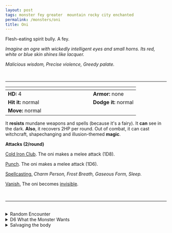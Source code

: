 ```yaml
---
layout: post
tags: monster fey greater  mountain rocky city enchanted
permalink: /monsters/oni
title: Oni
---
```


Flesh-eating spirit bully. A fey.

_Imagine an ogre with wickedly intelligent eyes and small horns. Its red, white or blue skin shines like lacquer._

_Malicious wisdom, Precise violence, Greedy palate._

<br>

---

|  <span style="display: inline-block; width:250px"></span>  |  |
| -------- | --------|
| **HD:** 4 | **Armor:** none |
| **Hit it:** normal    | **Dodge it:** normal  |
| **Move:** normal     |   | 

It **resists** mundane weapons and spells (because it's a fairy).
It **can** see in the dark.
**Also**, it recovers 2HP per round.
Out of combat, it can cast witchcraft, shapechanging and illusion-themed **magic**. 

**Attacks (2/round)**

<ins>Cold Iron Club</ins>. The oni makes a melee attack (1D8).

<ins>Punch</ins>. The oni makes a melee attack (1D6).

<ins>Spellcasting.</ins> *Charm Person, Frost Breath, Gaseous Form, Sleep.*

<ins>Vanish.</ins> The oni becomes [invisible](/2020/11/10/extra-rules/#conditions).

<br>

---

<br>

<details markdown="1">
<summary>Random Encounter</summary>

1. **Monster:** 1 oni.
1. **Lair:** Huge bell in a shrine made of lacquered bones.<br>    &nbsp; OR <br>    **Omen:** Cocky cackle.
1. **Spoor:** A parent in panic: "My baby's disappeared!"
1. **Tracks:** Ogre foot tracks.
1. **Trace:** A grinning mask made of lacquered wood.
1. **Trace:** Children have been disappearing.
</details>

<details markdown="1">
<summary>D6 What the Monster Wants </summary>

1. Kidnap local children.
1. Corrupt the local church.
1. Rule the area, but incognito.
1. Take over the area from another fey.
1. Steal from a local petty god.
1. Train prospective heroes in martial arts.

</details>

<details markdown="1">
<summary>Salvaging the body</summary>
 
You find a large and heavy cold iron club, a lacquered wood mask of the oni's face, and 1D4 trinkets from previous victims:

1. A pious monk.
2. An innocent shepherd.
3. A lost child.
4. A warrior.
5. A fey.
6. A beast.

Wearing the mask gives the wicked inspiration to create a spell with the word *ogre*.

</details>
